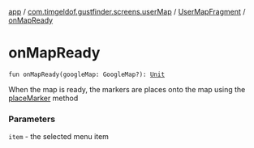 [app](../../index.md) / [com.timgeldof.gustfinder.screens.userMap](../index.md) / [UserMapFragment](index.md) / [onMapReady](./on-map-ready.md)

# onMapReady

`fun onMapReady(googleMap: GoogleMap?): `[`Unit`](https://kotlinlang.org/api/latest/jvm/stdlib/kotlin/-unit/index.html)

When the map is ready, the markers are places onto the map using the [placeMarker](place-marker.md) method

### Parameters

`item` - the selected menu item